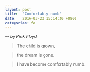 ```yaml
---
layout: post
title:  "Comfortably numb"
date:   2016-03-23 15:14:30 +0800
categories: fe
---
```


*-- by Pink Floyd*

>The child is grown,

>the dream is gone.

>I have become comfortably numb.
